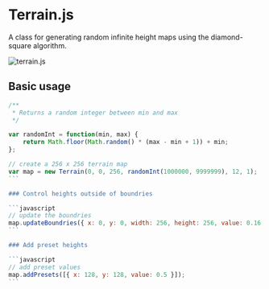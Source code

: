 # Terrain.js

A class for generating random infinite height maps using the diamond-square algorithm.

![terrain.js](http://i.imgur.com/atdiNCA.png?1)

## Basic usage

````javascript
/**
 * Returns a random integer between min and max
 */

var randomInt = function(min, max) {
    return Math.floor(Math.random() * (max - min + 1)) + min;
};

// create a 256 x 256 terrain map
var map = new Terrain(0, 0, 256, randomInt(1000000, 9999999), 12, 1);
```

### Control heights outside of boundries

```javascript
// update the boundries
map.updateBoundries({ x: 0, y: 0, width: 256, height: 256, value: 0.16 });
```

### Add preset heights

```javascript
// add preset values
map.addPresets([{ x: 128, y: 128, value: 0.5 }]);
```
